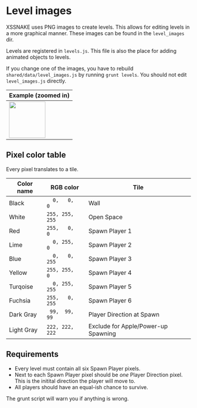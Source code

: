 # Level images

XSSNAKE uses PNG images to create levels. This allows for editing levels in
a more graphical manner. These images can be found in the `level_images` dir.

Levels are registered in `levels.js`. This file is also the place for adding
animated objects to levels.

If you change one of the images, you have to rebuild `shared/data/level_images.js`
by running `grunt levels`. You should not edit `level_images.js` directly.

| Example (zoomed in)
|---
| <img src="level_images/poles.png" height="99"/>


## Pixel color table

Every pixel translates to a tile.

| Color name | RGB color       | Tile                                   |
|------------|-----------------|----------------------------------------|
| Black      | `  0,   0,   0` | Wall                                   |
| White      | `255, 255, 255` | Open Space                             |
| Red        | `255,   0,   0` | Spawn Player 1                         |
| Lime       | `  0, 255,   0` | Spawn Player 2                         |
| Blue       | `  0,   0, 255` | Spawn Player 3                         |
| Yellow     | `255, 255,   0` | Spawn Player 4                         |
| Turqoise   | `  0, 255, 255` | Spawn Player 5                         |
| Fuchsia    | `255,   0, 255` | Spawn Player 6                         |
| Dark Gray  | ` 99,  99,  99` | Player Direction at Spawn              |
| Light Gray | `222, 222, 222` | Exclude for Apple/Power-up Spawning    |

##  Requirements

 * Every level must contain all six Spawn Player pixels.
 * Next to each Spawn Player pixel should be *one* Player Direction pixel.
   This is the initital direction the player will move to.
 * All players should have an equal-ish chance to survive.

The grunt script will warn you if anything is wrong.
